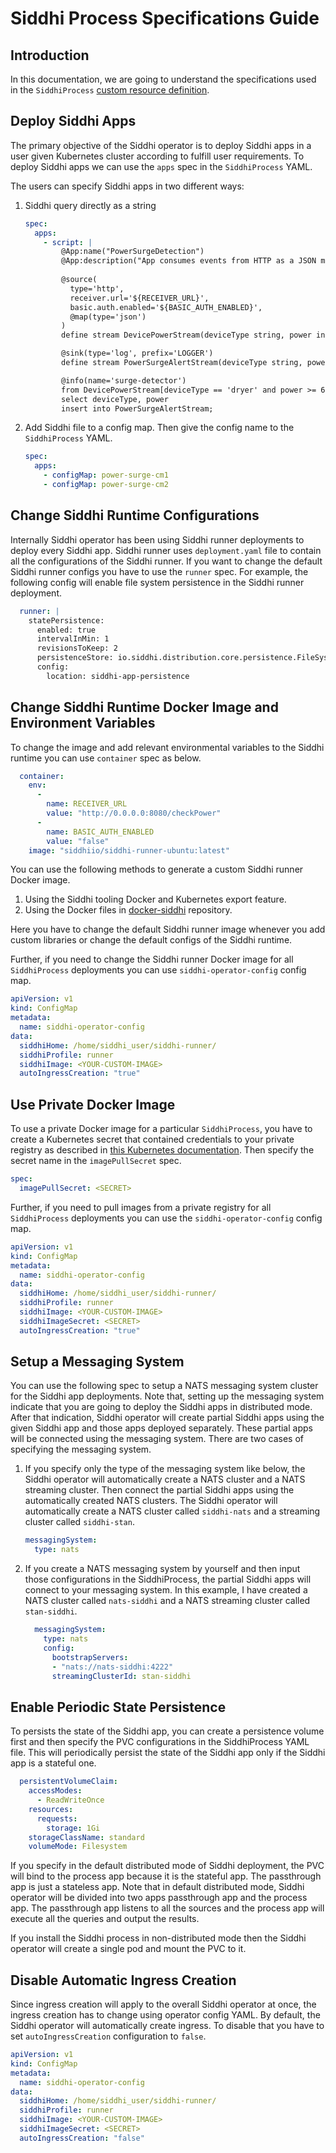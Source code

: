 Siddhi Process Specifications Guide
====================================================

## Introduction

In this documentation, we are going to understand the specifications used in the `SiddhiProcess` [custom resource definition](https://kubernetes.io/docs/concepts/extend-kubernetes/api-extension/custom-resources/).

## Deploy Siddhi Apps

The primary objective of the Siddhi operator is to deploy Siddhi apps in a user given Kubernetes cluster according to fulfill user requirements. To deploy Siddhi apps we can use the `apps` spec in the `SiddhiProcess` YAML. 

The users can specify Siddhi apps in two different ways:

1. Siddhi query directly as a string

    ```yaml
	spec:
	  apps:
	    - script: |
	        @App:name("PowerSurgeDetection")
	        @App:description("App consumes events from HTTP as a JSON message of { 'deviceType': 'dryer', 'power': 6000 } format and inserts the events into DevicePowerStream, and alerts the user if the power level is greater than or equal to 600W by printing a message in the log.")
	        
	        @source(
	          type='http',
	          receiver.url='${RECEIVER_URL}',
	          basic.auth.enabled='${BASIC_AUTH_ENABLED}',
	          @map(type='json')
	        )
	        define stream DevicePowerStream(deviceType string, power int);

	        @sink(type='log', prefix='LOGGER')  
	        define stream PowerSurgeAlertStream(deviceType string, power int); 

	        @info(name='surge-detector')  
	        from DevicePowerStream[deviceType == 'dryer' and power >= 600] 
	        select deviceType, power  
	        insert into PowerSurgeAlertStream;
    ```

1. Add Siddhi file to a config map. Then give the config name to the `SiddhiProcess` YAML.

    ```yaml
    spec:
      apps:
        - configMap: power-surge-cm1
        - configMap: power-surge-cm2
    ```

## Change Siddhi Runtime Configurations

Internally Siddhi operator has been using Siddhi runner deployments to deploy every Siddhi app. Siddhi runner uses `deployment.yaml` file to contain all the configurations of the Siddhi runner. If you want to change the default Siddhi runner configs you have to use the `runner` spec. For example, the following config will enable file system persistence in the Siddhi runner deployment.

```yaml
  runner: |
    statePersistence:
      enabled: true
      intervalInMin: 1
      revisionsToKeep: 2
      persistenceStore: io.siddhi.distribution.core.persistence.FileSystemPersistenceStore
      config:
        location: siddhi-app-persistence
```

## Change Siddhi Runtime Docker Image and Environment Variables

To change the image and add relevant environmental variables to the Siddhi runtime you can use `container` spec as below.

```yaml
  container: 
    env: 
      - 
        name: RECEIVER_URL
        value: "http://0.0.0.0:8080/checkPower"
      - 
        name: BASIC_AUTH_ENABLED
        value: "false"
    image: "siddhiio/siddhi-runner-ubuntu:latest"
```

You can use the following methods to generate a custom Siddhi runner Docker image.

1. Using the Siddhi tooling Docker and Kubernetes export feature.
1. Using the Docker files in [docker-siddhi](https://github.com/siddhi-io/docker-siddhi) repository.

Here you have to change the default Siddhi runner image whenever you add custom libraries or change the default configs of the Siddhi runtime.

Further, if you need to change the Siddhi runner Docker image for all `SiddhiProcess` deployments you can use `siddhi-operator-config` config map.

```yaml
apiVersion: v1
kind: ConfigMap
metadata:
  name: siddhi-operator-config
data:
  siddhiHome: /home/siddhi_user/siddhi-runner/
  siddhiProfile: runner
  siddhiImage: <YOUR-CUSTOM-IMAGE>
  autoIngressCreation: "true"
```

## Use Private Docker Image 

To use a private Docker image for a particular `SiddhiProcess`, you have to create a Kubernetes secret that contained credentials to your private registry as described in [this Kubernetes documentation](https://kubernetes.io/docs/tasks/configure-pod-container/pull-image-private-registry/). Then specify the secret name in the `imagePullSecret` spec.

```yaml
spec:
  imagePullSecret: <SECRET>
```

Further, if you need to pull images from a private registry for all `SiddhiProcess` deployments you can use the `siddhi-operator-config` config map.

```yaml
apiVersion: v1
kind: ConfigMap
metadata:
  name: siddhi-operator-config
data:
  siddhiHome: /home/siddhi_user/siddhi-runner/
  siddhiProfile: runner
  siddhiImage: <YOUR-CUSTOM-IMAGE>
  siddhiImageSecret: <SECRET>
  autoIngressCreation: "true"
```

## Setup a Messaging System

You can use the following spec to setup a NATS messaging system cluster for the Siddhi app deployments. Note that, setting up the messaging system indicate that you are going to deploy the Siddhi apps in distributed mode. After that indication, Siddhi operator will create partial Siddhi apps using the given Siddhi app and those apps deployed separately. These partial apps will be connected using the messaging system. There are two cases of specifying the messaging system.

1. If you specify only the type of the messaging system like below, the Siddhi operator will automatically create a NATS cluster and a NATS streaming cluster. Then connect the partial Siddhi apps using the automatically created NATS clusters. The Siddhi operator will automatically create a NATS cluster called `siddhi-nats` and a streaming cluster called `siddhi-stan`.

	```yaml
  	messagingSystem:
      type: nats
	```

1. If you create a NATS messaging system by yourself and then input those configurations in the SiddhiProcess, the partial Siddhi apps will connect to your messaging system. In this example, I have created a NATS cluster called `nats-siddhi` and a NATS streaming cluster called `stan-siddhi`.

	```yaml
	  messagingSystem:
	    type: nats
	    config: 
	      bootstrapServers: 
	      - "nats://nats-siddhi:4222"
	      streamingClusterId: stan-siddhi
	```

## Enable Periodic State Persistence

To persists the state of the Siddhi app, you can create a persistence volume first and then specify the PVC configurations in the SiddhiProcess YAML file. This will periodically persist the state of the Siddhi app only if the Siddhi app is a stateful one.

```yaml
  persistentVolumeClaim: 
    accessModes: 
      - ReadWriteOnce
    resources: 
      requests: 
        storage: 1Gi
    storageClassName: standard
    volumeMode: Filesystem
```

If you specify in the default distributed mode of Siddhi deployment, the PVC will bind to the process app because it is the stateful app. The passthrough app is just a stateless app. Note that in default distributed mode, Siddhi operator will be divided into two apps passthrough app and the process app. The passthrough app listens to all the sources and the process app will execute all the queries and output the results.

If you install the Siddhi process in non-distributed mode then the Siddhi operator will create a single pod and mount the PVC to it.

## Disable Automatic Ingress Creation

Since ingress creation will apply to the overall Siddhi operator at once, the ingress creation has to change using operator config YAML. By default, the Siddhi operator will automatically create ingress. To disable that you have to set `autoIngressCreation` configuration to `false`.

```yaml
apiVersion: v1
kind: ConfigMap
metadata:
  name: siddhi-operator-config
data:
  siddhiHome: /home/siddhi_user/siddhi-runner/
  siddhiProfile: runner
  siddhiImage: <YOUR-CUSTOM-IMAGE>
  siddhiImageSecret: <SECRET>
  autoIngressCreation: "false"
```
